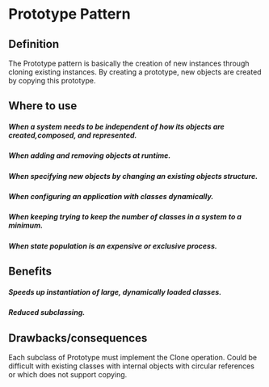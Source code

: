 # Prototype Pattern

## Definition
The Prototype pattern is basically the creation of new instances through
cloning existing instances. By creating a prototype, new objects are created
by copying this prototype.

## Where to use
##### When a system needs to be independent of how its objects are created,composed, and represented.
##### When adding and removing objects at runtime.
##### When specifying new objects by changing an existing objects structure.
##### When configuring an application with classes dynamically.
##### When keeping trying to keep the number of classes in a system to a minimum.
##### When state population is an expensive or exclusive process.

## Benefits
##### Speeds up instantiation of large, dynamically loaded classes.
##### Reduced subclassing.

## Drawbacks/consequences
Each subclass of Prototype must implement the Clone operation. Could be
difficult with existing classes with internal objects with circular references or
which does not support copying.